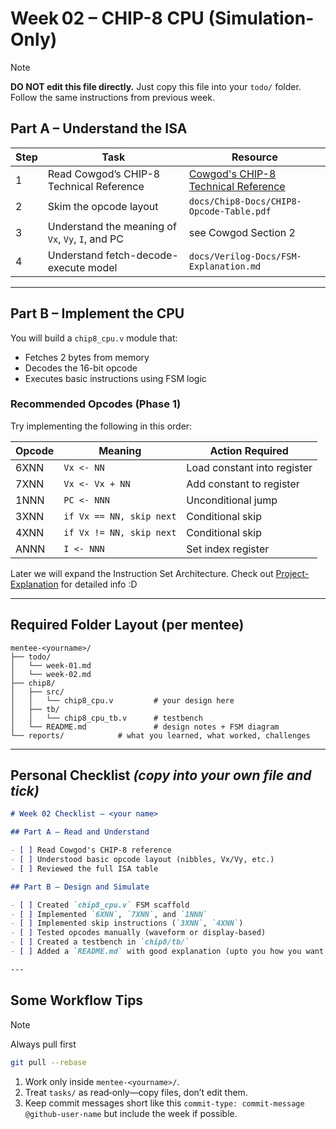 # Week 02 – CHIP-8 CPU (Simulation-Only)

>[!NOTE]
> **DO NOT edit this file directly.** Just copy this file into your `todo/` folder. Follow the same instructions from previous week.

## Part A – Understand the ISA

| Step | Task                                              | Resource                             |
| ---- | ------------------------------------------------- | ------------------------------------ |
| 1    | Read Cowgod’s CHIP-8 Technical Reference        | [Cowgod's CHIP-8 Technical Reference](http://devernay.free.fr/hacks/chip8/C8TECH10.HTM)|
| 2    | Skim the opcode layout                            | `docs/Chip8-Docs/CHIP8-Opcode-Table.pdf`   |
| 3    | Understand the meaning of `Vx`, `Vy`, `I`, and PC | see Cowgod Section 2                 |
| 4    | Understand fetch-decode-execute model             | `docs/Verilog-Docs/FSM-Explanation.md`     |

---

## Part B – Implement the CPU

You will build a `chip8_cpu.v` module that:

- Fetches 2 bytes from memory
- Decodes the 16-bit opcode
- Executes basic instructions using FSM logic

### Recommended Opcodes (Phase 1)

Try implementing the following in this order:

|Opcode|Meaning|Action Required|
|---|---|---|
|6XNN|`Vx <- NN`|Load constant into register|
|7XNN|`Vx <- Vx + NN`|Add constant to register|
|1NNN|`PC <- NNN`|Unconditional jump|
|3XNN|`if Vx == NN, skip next`|Conditional skip|
|4XNN|`if Vx != NN, skip next`|Conditional skip|
|ANNN|`I <- NNN`|Set index register|

Later we will expand the Instruction Set Architecture. Check out [Project-Explanation](./project-explanation.md) for detailed info :D

---

## Required Folder Layout (per mentee)

```text
mentee-<yourname>/
├── todo/
│   └── week-01.md
│   └── week-02.md
├── chip8/
│   ├── src/
│   │   └── chip8_cpu.v         # your design here
│   ├── tb/
│   │   └── chip8_cpu_tb.v      # testbench 
│   └── README.md               # design notes + FSM diagram
└── reports/            # what you learned, what worked, challenges
```

---

## Personal Checklist *(copy into your own file and tick)*

```markdown
# Week 02 Checklist – <your name>

## Part A – Read and Understand

- [ ] Read Cowgod's CHIP-8 reference
- [ ] Understood basic opcode layout (nibbles, Vx/Vy, etc.)
- [ ] Reviewed the full ISA table

## Part B – Design and Simulate

- [ ] Created `chip8_cpu.v` FSM scaffold
- [ ] Implemented `6XNN`, `7XNN`, and `1NNN`
- [ ] Implemented skip instructions (`3XNN`, `4XNN`)
- [ ] Tested opcodes manually (waveform or display-based)
- [ ] Created a testbench in `chip8/tb/` 
- [ ] Added a `README.md` with good explanation (upto you how you want it)

---
```

## Some Workflow Tips

> [!NOTE]
> Always pull first
> ```bash
> git pull --rebase
> ```   

1. Work only inside `mentee-<yourname>/`.
2. Treat `tasks/` as read‑only—copy files, don’t edit them.
3. Keep commit messages short like this `commit-type: commit-message @github-user-name` but include the week if possible.